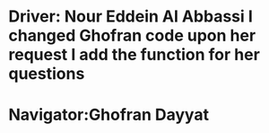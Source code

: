 # Driver: Nour Eddein Al Abbassi I changed Ghofran code upon her request I add the function for her questions 

# Navigator:Ghofran Dayyat